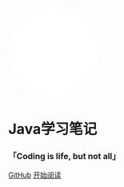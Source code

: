 <!-- <img width="180px" style="border-radius: 50%" bor src="https://i.postimg.cc/662z6jf3/csnote.png"> -->
<img width="180px" style="border-radius: 50%" bor src="/img/cs.png">
<!-- ![logo](/img/cs.png) -->

# Java学习笔记

### 「Coding is life, but not all」

[GitHub](<https://github.com/zas023>)
[开始阅读](README.md)

<!-- 自定义背景色 -->
<!-- ![color](#f0f0f0) -->
<!-- 自定义背景图 -->
<!-- ![](https://uploadbeta.com/api/pictures/random/?key=BingEverydayWallpaperPicture) -->